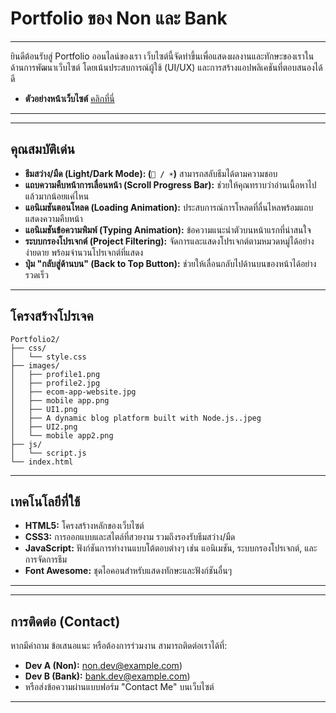 # Portfolio ของ Non และ Bank

---

ยินดีต้อนรับสู่ Portfolio ออนไลน์ของเรา เว็บไซต์นี้จัดทำขึ้นเพื่อแสดงผลงานและทักษะของเราในด้านการพัฒนาเว็บไซต์ โดยเน้นประสบการณ์ผู้ใช้ (UI/UX) และการสร้างแอปพลิเคชันที่ตอบสนองได้ดี
- **ตัวอย่างหน้าเว็บไซต์** [คลิกที่นี่](https://tast2part2.netlify.app/)

---

---

## คุณสมบัติเด่น

* **ธีมสว่าง/มืด (Light/Dark Mode): (`🌙 / ☀️`)** สามารถสลับธีมได้ตามความชอบ
* **แถบความคืบหน้าการเลื่อนหน้า (Scroll Progress Bar):** ช่วยให้คุณทราบว่าอ่านเนื้อหาไปแล้วมากน้อยแค่ไหน
* **แอนิเมชันตอนโหลด (Loading Animation):** ประสบการณ์การโหลดที่ลื่นไหลพร้อมแถบแสดงความคืบหน้า
* **แอนิเมชันข้อความพิมพ์ (Typing Animation):** ข้อความแนะนำตัวบนหน้าแรกที่น่าสนใจ
* **ระบบกรองโปรเจกต์ (Project Filtering):** จัดการและแสดงโปรเจกต์ตามหมวดหมู่ได้อย่างง่ายดาย พร้อมจำนวนโปรเจกต์ที่แสดง
* **ปุ่ม "กลับสู่ด้านบน" (Back to Top Button):** ช่วยให้เลื่อนกลับไปด้านบนของหน้าได้อย่างรวดเร็ว

---

## **โครงสร้างโปรเจค**
```
Portfolio2/
├── css/
│   └── style.css
├── images/
│   ├── profile1.png
│   ├── profile2.jpg
│   ├── ecom-app-website.jpg
│   ├── mobile app.png
│   ├── UI1.png
│   ├── A dynamic blog platform built with Node.js..jpeg
│   ├── UI2.png
│   └── mobile app2.png
├── js/
│   └── script.js
└── index.html
```

---

## เทคโนโลยีที่ใช้

* **HTML5:** โครงสร้างหลักของเว็บไซต์
* **CSS3:** การออกแบบและสไตล์ที่สวยงาม รวมถึงรองรับธีมสว่าง/มืด
* **JavaScript:** ฟังก์ชันการทำงานแบบโต้ตอบต่างๆ เช่น แอนิเมชัน, ระบบกรองโปรเจกต์, และการจัดการธีม
* **Font Awesome:** ชุดไอคอนสำหรับแสดงทักษะและฟังก์ชันอื่นๆ

---

---

## การติดต่อ (Contact)

หากมีคำถาม ข้อเสนอแนะ หรือต้องการร่วมงาน สามารถติดต่อเราได้ที่:

* **Dev A (Non):** non.dev@example.com)
* **Dev B (Bank):** bank.dev@example.com)
* หรือส่งข้อความผ่านแบบฟอร์ม "Contact Me" บนเว็บไซต์

---
